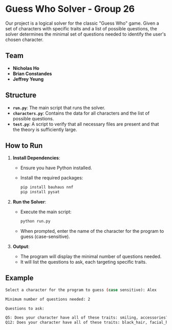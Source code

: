 # Guess Who Solver - Group 26

Our project is a logical solver for the classic "Guess Who" game. Given a set of characters with specific traits and a list of possible questions, the solver determines the minimal set of questions needed to identify the user's chosen character. 

## Team

- **Nicholas Ho**
- **Brian Constandes**
- **Jeffrey Yeung**

## Structure

- **`run.py`**: The main script that runs the solver.
- **`characters.py`**: Contains the data for all characters and the list of possible questions.
- **`test.py`**: A script to verify that all necessary files are present and that the theory is sufficiently large.

## How to Run

1. **Install Dependencies**:

   - Ensure you have Python installed.
   - Install the required packages:

     ```bash
     pip install bauhaus nnf
     pip install pysat
     ```

2. **Run the Solver**:

   - Execute the main script:

     ```bash
     python run.py
     ```

   - When prompted, enter the name of the character for the program to guess (case-sensitive).

3. **Output**:

   - The program will display the minimal number of questions needed.
   - It will list the questions to ask, each targeting specific traits.

## Example

```bash
Select a character for the program to guess (case sensitive): Alex

Minimum number of questions needed: 2

Questions to ask: 

Q5: Does your character have all of these traits: smiling, accessories? 
Q12: Does your character have all of these traits: black_hair, facial_hair?
```
